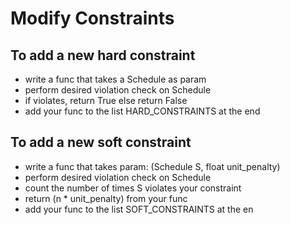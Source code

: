 # Modify Constraints

## To add a new hard constraint

- write a func that takes a Schedule as param
- perform desired violation check on Schedule
- if violates, return True else return False
- add your func to the list HARD_CONSTRAINTS at the end


## To add a new soft constraint

- write a func that takes param: (Schedule S, float unit_penalty)
- perform desired violation check on Schedule
- count the number of times S violates your constraint
- return (n \* unit_penalty) from your func
- add your func to the list SOFT_CONSTRAINTS at the en
